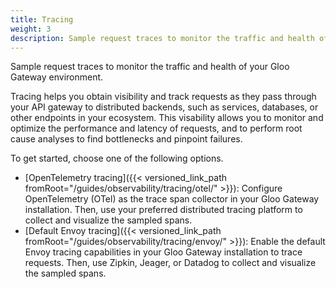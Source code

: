 ```yaml
---
title: Tracing
weight: 3
description: Sample request traces to monitor the traffic and health of your Gloo Gateway environment.
---
```


Sample request traces to monitor the traffic and health of your Gloo Gateway environment.

Tracing helps you obtain visibility and track requests as they pass through your API gateway to distributed backends, such as services, databases, or other endpoints in your ecosystem. This visability allows you to monitor and optimize the performance and latency of requests, and to perform root cause analyses to find bottlenecks and pinpoint failures.

To get started, choose one of the following options.
- [OpenTelemetry tracing]({{< versioned_link_path fromRoot="/guides/observability/tracing/otel/" >}}): Configure OpenTelemetry (OTel) as the trace span collector in your Gloo Gateway installation. Then, use your preferred distributed tracing platform to collect and visualize the sampled spans.
- [Default Envoy tracing]({{< versioned_link_path fromRoot="/guides/observability/tracing/envoy/" >}}): Enable the default Envoy tracing capabilities in your Gloo Gateway installation to trace requests. Then, use Zipkin, Jeager, or Datadog to collect and visualize the sampled spans.